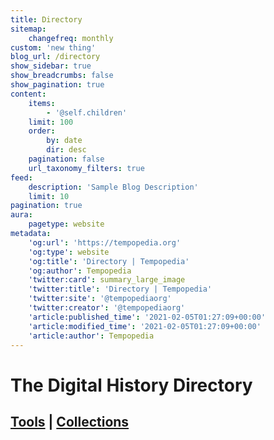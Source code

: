 ```yaml
---
title: Directory
sitemap:
    changefreq: monthly
custom: 'new thing'
blog_url: /directory
show_sidebar: true
show_breadcrumbs: false
show_pagination: true
content:
    items:
        - '@self.children'
    limit: 100
    order:
        by: date
        dir: desc
    pagination: false
    url_taxonomy_filters: true
feed:
    description: 'Sample Blog Description'
    limit: 10
pagination: true
aura:
    pagetype: website
metadata:
    'og:url': 'https://tempopedia.org'
    'og:type': website
    'og:title': 'Directory | Tempopedia'
    'og:author': Tempopedia
    'twitter:card': summary_large_image
    'twitter:title': 'Directory | Tempopedia'
    'twitter:site': '@tempopediaorg'
    'twitter:creator': '@tempopediaorg'
    'article:published_time': '2021-02-05T01:27:09+00:00'
    'article:modified_time': '2021-02-05T01:27:09+00:00'
    'article:author': Tempopedia
---
```


# The Digital History Directory
## [Tools](/category:tool) | [Collections](/category:collection)